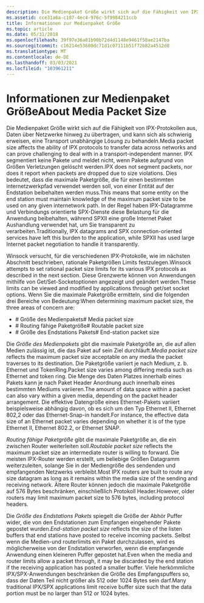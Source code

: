 ```yaml
---
description: Die Medienpaket Größe wirkt sich auf die Fähigkeit von IPX-Protokollen aus, Daten über Netzwerke hinweg zu übertragen, und kann sich als schwierig erweisen, eine Transport unabhängige Lösung zu behandeln.
ms.assetid: cce31a6a-c187-4ec4-976c-5f9984211ccb
title: Informationen zur Medienpaket Größe
ms.topic: article
ms.date: 05/31/2018
ms.openlocfilehash: 39f97e36a81b90b72d4d1148e9461f58ae2147ba
ms.sourcegitcommit: c16214e53680dc71d1c07111b51f72b82a4512d8
ms.translationtype: MT
ms.contentlocale: de-DE
ms.lasthandoff: 03/03/2021
ms.locfileid: "103961211"
---
```

# <a name="about-media-packet-size"></a><span data-ttu-id="05c09-103">Informationen zur Medienpaket Größe</span><span class="sxs-lookup"><span data-stu-id="05c09-103">About Media Packet Size</span></span>

<span data-ttu-id="05c09-104">Die Medienpaket Größe wirkt sich auf die Fähigkeit von IPX-Protokollen aus, Daten über Netzwerke hinweg zu übertragen, und kann sich als schwierig erweisen, eine Transport unabhängige Lösung zu behandeln.</span><span class="sxs-lookup"><span data-stu-id="05c09-104">Media packet size affects the ability of IPX protocols to transfer data across networks and can prove challenging to deal with in a transport-independent manner.</span></span> <span data-ttu-id="05c09-105">IPX segmentiert keine Pakete und meldet nicht, wenn Pakete aufgrund von Größen Verletzungen gelöscht werden.</span><span class="sxs-lookup"><span data-stu-id="05c09-105">IPX does not segment packets, nor does it report when packets are dropped due to size violations.</span></span> <span data-ttu-id="05c09-106">Dies bedeutet, dass die maximale Paketgröße, die für einen bestimmten internetzwerkpfad verwendet werden soll, von einer Entität auf der Endstation beibehalten werden muss.</span><span class="sxs-lookup"><span data-stu-id="05c09-106">This means that some entity on the end station must maintain knowledge of the maximum packet size to be used on any given internetwork path.</span></span> <span data-ttu-id="05c09-107">In der Regel haben IPX-Datagramme und Verbindungs orientierte SPX-Dienste diese Belastung für die Anwendung beibehalten, während SPXII eine große Internet Paket Aushandlung verwendet hat, um Sie transparent zu verarbeiten.</span><span class="sxs-lookup"><span data-stu-id="05c09-107">Traditionally, IPX datagrams and SPX connection-oriented services have left this burden to the application, while SPXII has used large Internet packet negotiation to handle it transparently.</span></span>

<span data-ttu-id="05c09-108">Winsock versucht, für die verschiedenen IPX-Protokolle, wie im nächsten Abschnitt beschrieben, rationale Paketgrößen Limits festzulegen.</span><span class="sxs-lookup"><span data-stu-id="05c09-108">Winsock attempts to set rational packet size limits for its various IPX protocols as described in the next section.</span></span> <span data-ttu-id="05c09-109">Diese Grenzwerte können von Anwendungen mithilfe von Get/Set-Socketoptionen angezeigt und geändert werden.</span><span class="sxs-lookup"><span data-stu-id="05c09-109">These limits can be viewed and modified by applications through get/set socket options.</span></span> <span data-ttu-id="05c09-110">Wenn Sie die maximale Paketgröße ermitteln, sind die folgenden drei Bereiche von Bedeutung:</span><span class="sxs-lookup"><span data-stu-id="05c09-110">When determining maximum packet size, the three areas of concern are:</span></span>

-   <span data-ttu-id="05c09-111">\# Größe des Medienpakets</span><span class="sxs-lookup"><span data-stu-id="05c09-111">\# Media packet size</span></span>
-   <span data-ttu-id="05c09-112">\# Routing fähige Paketgröße</span><span class="sxs-lookup"><span data-stu-id="05c09-112">\# Routable packet size</span></span>
-   <span data-ttu-id="05c09-113">\# Größe des Endstations Pakets</span><span class="sxs-lookup"><span data-stu-id="05c09-113">\# End-station packet size</span></span>

<span data-ttu-id="05c09-114">Die *Größe des Medienpakets* gibt die maximale Paketgröße an, die auf allen Medien zulässig ist, die das Paket auf sein Ziel durchläuft.</span><span class="sxs-lookup"><span data-stu-id="05c09-114">*Media packet size* reflects the maximum packet size acceptable on any media the packet traverses to its destination.</span></span> <span data-ttu-id="05c09-115">Die Paketgröße variiert je nach Medium, z. b. Ethernet und TokenRing.</span><span class="sxs-lookup"><span data-stu-id="05c09-115">Packet size varies among differing media such as Ethernet and token ring.</span></span> <span data-ttu-id="05c09-116">Die Menge des Daten Platzes innerhalb eines Pakets kann je nach Paket Header Anordnung auch innerhalb eines bestimmten Mediums variieren.</span><span class="sxs-lookup"><span data-stu-id="05c09-116">The amount of data space within a packet can also vary within a given media, depending on the packet header arrangement.</span></span> <span data-ttu-id="05c09-117">Die effektive Datengröße eines Ethernet-Pakets variiert beispielsweise abhängig davon, ob es sich um den Typ Ethernet II, Ethernet 802,2 oder das Ethernet-Snap-in handelt.</span><span class="sxs-lookup"><span data-stu-id="05c09-117">For instance, the effective data size of an Ethernet packet varies depending on whether it is of the type Ethernet II, Ethernet 802.2, or Ethernet SNAP.</span></span>

<span data-ttu-id="05c09-118">*Routing fähige Paketgröße* gibt die maximale Paketgröße an, die ein zwischen Router weiterleiten soll.</span><span class="sxs-lookup"><span data-stu-id="05c09-118">*Routable packet size* reflects the maximum packet size an intermediate router is willing to forward.</span></span> <span data-ttu-id="05c09-119">Die meisten IPX-Router werden erstellt, um beliebige Größen Datagramm weiterzuleiten, solange Sie in der Mediengröße des sendenden und empfangenden Netzwerks verbleibt.</span><span class="sxs-lookup"><span data-stu-id="05c09-119">Most IPX routers are built to route any size datagram as long as it remains within the media size of the sending and receiving network.</span></span> <span data-ttu-id="05c09-120">Ältere Router können jedoch die maximale Paketgröße auf 576 Bytes beschränken, einschließlich Protokoll Header.</span><span class="sxs-lookup"><span data-stu-id="05c09-120">However, older routers may limit maximum packet size to 576 bytes, including protocol headers.</span></span>

<span data-ttu-id="05c09-121">Die *Größe des Endstations Pakets* spiegelt die Größe der Abhör Puffer wider, die von den Endstationen zum Empfangen eingehender Pakete gepostet wurden.</span><span class="sxs-lookup"><span data-stu-id="05c09-121">*End-station packet size* reflects the size of the listen buffers that end stations have posted to receive incoming packets.</span></span> <span data-ttu-id="05c09-122">Selbst wenn die Medien-und routerlimits ein Paket durchzulassen, wird es möglicherweise von der Endstation verworfen, wenn die empfangende Anwendung einen kleineren Puffer gepostet hat.</span><span class="sxs-lookup"><span data-stu-id="05c09-122">Even when the media and router limits allow a packet through, it may be discarded by the end station if the receiving application has posted a smaller buffer.</span></span> <span data-ttu-id="05c09-123">Viele herkömmliche IPX/SPX-Anwendungen beschränken die Größe des Empfangspuffers so, dass der Daten Teil nicht größer als 512 oder 1024 Bytes sein darf.</span><span class="sxs-lookup"><span data-stu-id="05c09-123">Many traditional IPX/SPX applications limit receive buffer size such that the data portion must be no larger than 512 or 1024 bytes.</span></span>

 

 



